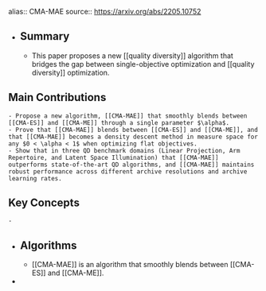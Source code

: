 alias:: CMA-MAE
source:: https://arxiv.org/abs/2205.10752

- ## Summary
	- This paper proposes a new [[quality diversity]] algorithm that bridges the gap between single-objective optimization and [[quality diversity]] optimization.
## Main Contributions
	- Propose a new algorithm, [[CMA-MAE]] that smoothly blends between [[CMA-ES]] and [[CMA-ME]] through a single parameter $\alpha$.
	- Prove that [[CMA-MAE]] blends between [[CMA-ES]] and [[CMA-ME]], and that [[CMA-MAE]] becomes a density descent method in measure space for any $0 < \alpha < 1$ when optimizing flat objectives.
	- Show that in three QD benchmark domains (Linear Projection, Arm Repertoire, and Latent Space Illumination) that [[CMA-MAE]] outperforms state-of-the-art QD algorithms, and [[CMA-MAE]] maintains robust performance across different archive resolutions and archive learning rates.
## Key Concepts
	-
- ## Algorithms
	- [[CMA-MAE]] is an algorithm that smoothly blends between [[CMA-ES]] and [[CMA-ME]].
-